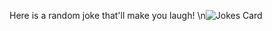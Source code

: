 
<!---
VineetLoyer/VineetLoyer is a ✨ special ✨ repository because its `README.md` (this file) appears on your GitHub profile.
You can click the Preview link to take a look at your changes.
--->
Here is a random joke that'll make you laugh!
\n![Jokes Card](https://readme-jokes.vercel.app/api)


